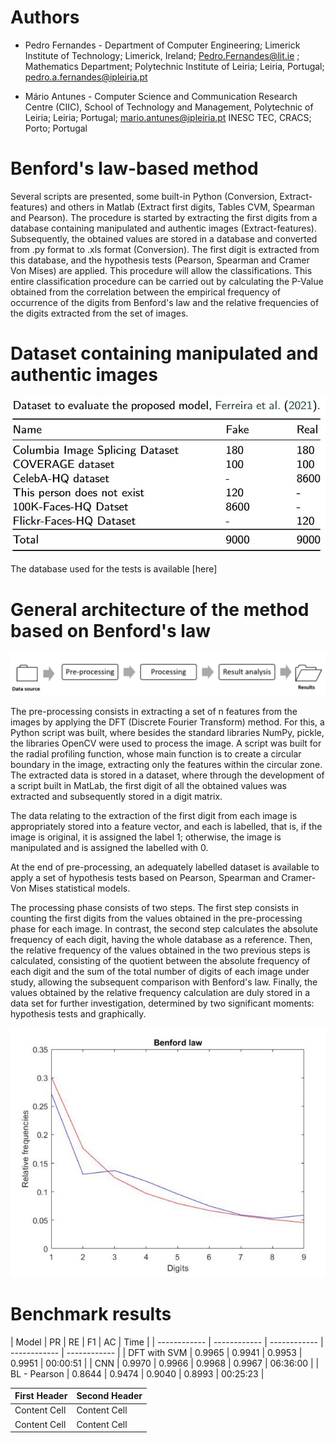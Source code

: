 # Authors

+ Pedro Fernandes - Department of Computer Engineering; Limerick Institute of Technology; Limerick, Ireland; Pedro.Fernandes@lit.ie
; Mathematics Department; Polytechnic Institute of Leiria; Leiria, Portugal; pedro.a.fernandes@ipleiria.pt
                  

+ Mário Antunes - Computer Science and Communication Research Centre (CIIC), School of Technology and Management, Polytechnic of Leiria; Leiria; Portugal;   mario.antunes@ipleiria.pt
INESC TEC, CRACS; Porto; Portugal

# Benford's law-based method

Several scripts are presented, some built-in Python (Conversion, Extract-features) and others in Matlab (Extract first digits, Tables CVM, Spearman and Pearson). The procedure is started by extracting the first digits from a database containing manipulated and authentic images (Extract-features). 
Subsequently, the obtained values are stored in a database and converted from .py format to .xls format (Conversion). The first digit is extracted from this database, and the hypothesis tests (Pearson, Spearman and Cramer Von Mises) are applied. 
This procedure will allow the classifications. This entire classification procedure can be carried out by calculating the P-Value obtained from the correlation between the empirical frequency of occurrence of the digits from Benford's law and the relative frequencies of the digits extracted from the set of images.

# Dataset containing manipulated and authentic images

![Dataset](Dataset.jpg)

The database used for the tests is available [here]


# General architecture of the method based on Benford's law

![General architecture](Pre-processing.jpg)

The pre-processing consists in extracting a set of n features from the images by applying the DFT (Discrete Fourier Transform) method. For this, a Python script was built, where besides the standard libraries NumPy, pickle, the libraries OpenCV were used to process the image. A script was built for the radial profiling function, whose main function is to create a circular boundary in the image, extracting only the features within the circular zone. The extracted data is stored in a dataset, where through the development of a script built in MatLab, the first digit of all the obtained values was extracted and subsequently stored in a digit matrix.

The data relating to the extraction of the first digit from each image is appropriately stored into a feature vector, and each is labelled, that is, if the image is original, it is assigned the label 1;  otherwise, the image is manipulated and is assigned the labelled with 0.

At the end of pre-processing, an adequately labelled dataset is available to apply a set of hypothesis tests based on Pearson, Spearman and Cramer-Von Mises statistical models. 

The processing phase consists of two steps. The first step consists in counting the first digits from the values obtained in the pre-processing phase for each image. In contrast, the second step calculates the absolute frequency of each digit, having the whole database as a reference. Then, the relative frequency of the values obtained in the two previous steps is calculated, consisting of the quotient between the absolute frequency of each digit and the sum of the total number of digits of each image under study, allowing the subsequent comparison with Benford's law. Finally, the values obtained by the relative frequency calculation are duly stored in a data set for further investigation, determined by two significant moments: hypothesis tests and graphically.

![Benford curve](Benfordcurve.jpg)


# Benchmark results
| Model | PR | RE | F1 | AC | Time |
| ------------ | ------------ | ------------ | ------------ | ------------ |
| DFT with SVM | 0.9965 | 0.9941 | 0.9953 | 0.9951 | 00:00:51 |
| CNN | 0.9970 | 0.9966 | 0.9968 | 0.9967 | 06:36:00 |
| BL - Pearson | 0.8644 | 0.9474 | 0.9040 | 0.8993 | 00:25:23 |

| First Header  | Second Header |
| ------------- | ------------- |
| Content Cell  | Content Cell  |
| Content Cell  | Content Cell  |




